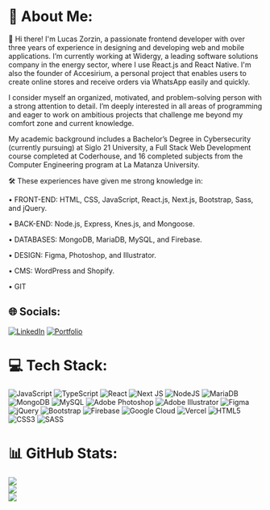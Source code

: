 # 💫 About Me:
👋 Hi there! I'm Lucas Zorzin, a passionate frontend developer with over three years of experience in designing and developing web and mobile applications. I’m currently working at Widergy, a leading software solutions company in the energy sector, where I use React.js and React Native. I'm also the founder of Accesirium, a personal project that enables users to create online stores and receive orders via WhatsApp easily and quickly.

I consider myself an organized, motivated, and problem-solving person with a strong attention to detail. I’m deeply interested in all areas of programming and eager to work on ambitious projects that challenge me beyond my comfort zone and current knowledge.

My academic background includes a Bachelor’s Degree in Cybersecurity (currently pursuing) at Siglo 21 University, a Full Stack Web Development course completed at Coderhouse, and 16 completed subjects from the Computer Engineering program at La Matanza University.

🛠️ These experiences have given me strong knowledge in:

• FRONT-END: HTML, CSS, JavaScript, React.js, Next.js, Bootstrap, Sass, and jQuery.

• BACK-END: Node.js, Express, Knes.js, and Mongoose.

• DATABASES: MongoDB, MariaDB, MySQL, and Firebase.

• DESIGN: Figma, Photoshop, and Illustrator.

• CMS: WordPress and Shopify.

• GIT


## 🌐 Socials:
[![LinkedIn](https://img.shields.io/badge/LinkedIn-%230077B5.svg?logo=linkedin&logoColor=white)](https://www.linkedin.com/in/lucaszorzin)
[![Portfolio](https://img.shields.io/badge/-⭐%20PORTFOLIO-red)](https://portfolio-lucaszorzin.web.app/)

# 💻 Tech Stack:
![JavaScript](https://img.shields.io/badge/javascript-%23323330.svg?style=for-the-badge&logo=javascript&logoColor=%23F7DF1E) ![TypeScript](https://img.shields.io/badge/typescript-%23007ACC.svg?style=for-the-badge&logo=typescript&logoColor=white) ![React](https://img.shields.io/badge/react-%2320232a.svg?style=for-the-badge&logo=react&logoColor=%2361DAFB) ![Next JS](https://img.shields.io/badge/Next-black?style=for-the-badge&logo=next.js&logoColor=white) ![NodeJS](https://img.shields.io/badge/node.js-6DA55F?style=for-the-badge&logo=node.js&logoColor=white) ![MariaDB](https://img.shields.io/badge/MariaDB-003545?style=for-the-badge&logo=mariadb&logoColor=white) ![MongoDB](https://img.shields.io/badge/MongoDB-%234ea94b.svg?style=for-the-badge&logo=mongodb&logoColor=white) ![MySQL](https://img.shields.io/badge/mysql-%2300f.svg?style=for-the-badge&logo=mysql&logoColor=white) ![Adobe Photoshop](https://img.shields.io/badge/adobephotoshop-%2331A8FF.svg?style=for-the-badge&logo=adobephotoshop&logoColor=white) ![Adobe Illustrator](https://img.shields.io/badge/adobeillustrator-%23FF9A00.svg?style=for-the-badge&logo=adobeillustrator&logoColor=white) 	![Figma](https://img.shields.io/badge/figma-%23F24E1E.svg?style=for-the-badge&logo=figma&logoColor=white) ![jQuery](https://img.shields.io/badge/jquery-%230769AD.svg?style=for-the-badge&logo=jquery&logoColor=white) ![Bootstrap](https://img.shields.io/badge/bootstrap-%23563D7C.svg?style=for-the-badge&logo=bootstrap&logoColor=white) ![Firebase](https://img.shields.io/badge/firebase-%23039BE5.svg?style=for-the-badge&logo=firebase) ![Google Cloud](https://img.shields.io/badge/Google%20Cloud-%234285F4.svg?style=for-the-badge&logo=google-cloud&logoColor=white) ![Vercel](https://img.shields.io/badge/vercel-%23000000.svg?style=for-the-badge&logo=vercel&logoColor=white) ![HTML5](https://img.shields.io/badge/html5-%23E34F26.svg?style=for-the-badge&logo=html5&logoColor=white) ![CSS3](https://img.shields.io/badge/css3-%231572B6.svg?style=for-the-badge&logo=css3&logoColor=white) ![SASS](https://img.shields.io/badge/SASS-hotpink.svg?style=for-the-badge&logo=SASS&logoColor=white)
# 📊 GitHub Stats:
![](https://github-readme-stats.vercel.app/api?username=LucasZorzin&theme=dark&hide_border=false&include_all_commits=true&count_private=true)<br/>
![](https://github-readme-streak-stats.herokuapp.com/?user=LucasZorzin&theme=dark&hide_border=false)<br/>
![](https://github-readme-stats.vercel.app/api/top-langs/?username=LucasZorzin&theme=dark&hide_border=false&include_all_commits=true&count_private=true&layout=compact)

<!-- Proudly created with GPRM ( https://gprm.itsvg.in ) -->

